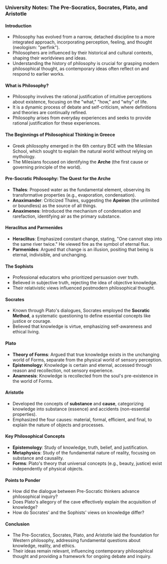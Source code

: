### **University Notes: The Pre-Socratics, Socrates, Plato, and Aristotle**

#### **Introduction**

- Philosophy has evolved from a narrow, detached discipline to a more integrated approach, incorporating perception, feeling, and thought (neologism: "perfink").
- Philosophers are influenced by their historical and cultural contexts, shaping their worldviews and ideas.
- Understanding the history of philosophy is crucial for grasping modern philosophical thought, as contemporary ideas often reflect on and respond to earlier works.

#### **What is Philosophy?**

- Philosophy involves the rational justification of intuitive perceptions about existence, focusing on the "what," "how," and "why" of life.
- It is a dynamic process of debate and self-criticism, where definitions and theories are continually refined.
- Philosophy arises from everyday experiences and seeks to provide rational justification for these experiences.

#### **The Beginnings of Philosophical Thinking in Greece**

- Greek philosophy emerged in the 6th century BCE with the Milesian School, which sought to explain the natural world without relying on mythology.
- The Milesians focused on identifying the **Arche** (the first cause or governing principle of the world).

#### **Pre-Socratic Philosophy: The Quest for the Arche**

- **Thales**: Proposed water as the fundamental element, observing its transformative properties (e.g., evaporation, condensation).
- **Anaximander**: Criticized Thales, suggesting the **Apeiron** (the unlimited or boundless) as the source of all things.
- **Anaximenes**: Introduced the mechanism of condensation and rarefaction, identifying air as the primary substance.

#### **Heraclitus and Parmenides**

- **Heraclitus**: Emphasized constant change, stating, "One cannot step into the same river twice." He viewed fire as the symbol of eternal flux.
- **Parmenides**: Argued that change is an illusion, positing that being is eternal, indivisible, and unchanging.

#### **The Sophists**

- Professional educators who prioritized persuasion over truth.
- Believed in subjective truth, rejecting the idea of objective knowledge.
- Their relativistic views influenced postmodern philosophical thought.

#### **Socrates**

- Known through Plato's dialogues, Socrates employed the **Socratic Method**, a systematic questioning to define essential concepts like justice or courage.
- Believed that knowledge is virtue, emphasizing self-awareness and ethical living.

#### **Plato**

- **Theory of Forms**: Argued that true knowledge exists in the unchanging world of Forms, separate from the physical world of sensory perception.
- **Epistemology**: Knowledge is certain and eternal, accessed through reason and recollection, not sensory experience.
- **Anamnesis**: Knowledge is recollected from the soul's pre-existence in the world of Forms.

#### **Aristotle**

- Developed the concepts of **substance** and **cause**, categorizing knowledge into substance (essence) and accidents (non-essential properties).
- Emphasized the four causes: material, formal, efficient, and final, to explain the nature of objects and processes.

#### **Key Philosophical Concepts**

- **Epistemology**: Study of knowledge, truth, belief, and justification.
- **Metaphysics**: Study of the fundamental nature of reality, focusing on substance and causality.
- **Forms**: Plato's theory that universal concepts (e.g., beauty, justice) exist independently of physical objects.

#### **Points to Ponder**

- How did the dialogue between Pre-Socratic thinkers advance philosophical inquiry?
- Does Plato's allegory of the cave effectively explain the acquisition of knowledge?
- How do Socrates' and the Sophists' views on knowledge differ?

#### **Conclusion**

- The Pre-Socratics, Socrates, Plato, and Aristotle laid the foundation for Western philosophy, addressing fundamental questions about knowledge, reality, and ethics.
- Their ideas remain relevant, influencing contemporary philosophical thought and providing a framework for ongoing debate and inquiry.